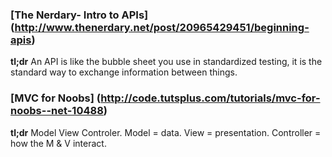 ### [The Nerdary- Intro to APIs] (http://www.thenerdary.net/post/20965429451/beginning-apis)
**tl;dr** An API is like the bubble sheet you use in standardized testing, it is the standard way to exchange information between things.

### [MVC for Noobs] (http://code.tutsplus.com/tutorials/mvc-for-noobs--net-10488)
**tl;dr** Model View Controler. Model = data. View = presentation. Controller = how the M & V interact.
